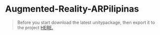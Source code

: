 # Augmented-Reality-ARPilipinas
> Before you start download the latest unitypackage, then export it to the project [HERE.](https://drive.google.com/drive/folders/1_5Y6I3SDD6SyayT4gb6MUarK28XCxjcP?usp=sharing)
